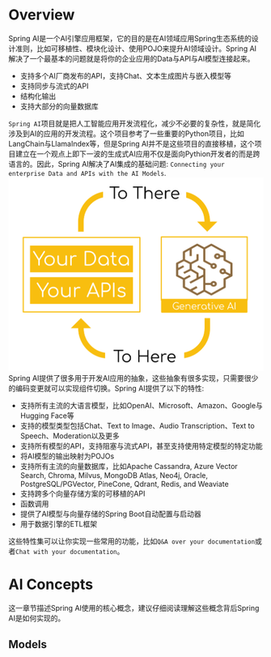 # Overview
Spring AI是一个AI引擎应用框架，它的目的是在AI领域应用Spring生态系统的设计准则，比如可移植性、模块化设计、使用POJO来提升AI领域设计。Spring AI解决了一个最基本的问题就是将你的企业应用的Data与API与AI模型连接起来。
- 支持多个AI厂商发布的API，支持Chat、文本生成图片与嵌入模型等
- 支持同步与流式的API
- 结构化输出
- 支持大部分的向量数据库

`Spring AI`项目就是把人工智能应用开发流程化，减少不必要的复杂性，就是简化涉及到AI的应用的开发流程。这个项目参考了一些重要的Python项目，比如LangChain与LlamaIndex等，但是Spring AI并不是这些项目的直接移植，这个项目建立在一个观点上即下一波的生成式AI应用不仅是面向Pythion开发者的而是跨语言的。因此，Spring AI解决了AI集成的基础问题: `Connecting your enterprise Data and APIs with the AI Models`.
![fundamental challenge](pic/spring-ai-integrationproblem.png)
Spring AI提供了很多用于开发AI应用的抽象，这些抽象有很多实现，只需要很少的编码变更就可以实现组件切换。Spring AI提供了以下的特性:
- 支持所有主流的大语言模型，比如OpenAI、Microsoft、Amazon、Google与Hugging Face等
- 支持的模型类型包括Chat、Text to Image、Audio Transcription、Text to Speech、Moderation以及更多
- 支持所有模型的API，支持阻塞与流式API，甚至支持使用特定模型的特定功能
- 将AI模型的输出映射为POJOs
- 支持所有主流的向量数据库，比如Apache Cassandra, Azure Vector Search, Chroma, Milvus, MongoDB Atlas, Neo4j, Oracle, PostgreSQL/PGVector, PineCone, Qdrant, Redis, and Weaviate
- 支持跨多个向量存储方案的可移植的API
- 函数调用
- 提供了AI模型与向量存储的Spring Boot自动配置与启动器
- 用于数据引擎的ETL框架

这些特性集可以让你实现一些常用的功能，比如`Q&A over your documentation`或者`Chat with your documentation`。
# AI Concepts
这一章节描述Spring AI使用的核心概念，建议仔细阅读理解这些概念背后Spring AI是如何实现的。
## Models
